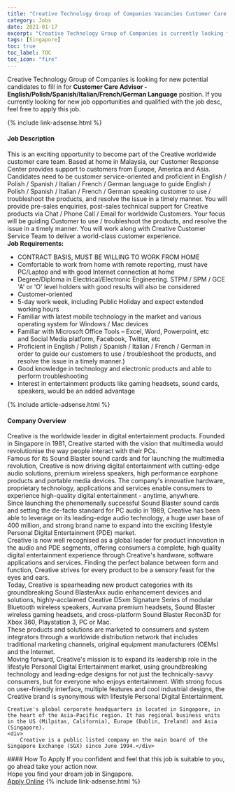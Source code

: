 ```yaml
---
title: "Creative Technology Group of Companies Vacancies Customer Care Advisor - English/Polish/Spanish/Italian/French/German Language" 
category: Jobs 
date: 2021-01-17 
excerpt: "Creative Technology Group of Companies is currently looking for suitable person to fill in the Customer Care Advisor - English/Polish/Spanish/Italian/French/German Language which positioned at Singapore" 
tags: [Singapore] 
toc: true 
toc_label: TOC 
toc_icon: "fire" 
--- 
```


<p>Creative Technology Group of Companies is looking for new potential candidates to fill in for <b>Customer Care Advisor - English/Polish/Spanish/Italian/French/German Language</b> position. If you currently looking for new job opportunities and qualified with the job desc, feel free to apply this job.
</p>{% include link-adsense.html %} 
<div><div><h4>Job Description</h4></div><div><div><span><div><div><div>This is an exciting opportunity to become part of the Creative worldwide customer care team. Based at home in Malaysia, our Customer Response Center provides support to customers from Europe, America and Asia. Candidates need to be customer service-oriented and proficient in English / Polish / Spanish / Italian / French / German language to guide English / Polish / Spanish / Italian / French / German speaking customer to use / troubleshoot the products, and resolve the issue in a timely manner. You will provide pre-sales enquiries, post-sales technical support for Creative products via Chat / Phone Call / Email for worldwide Customers. Your focus will be guiding Customer to use / troubleshoot the products, and resolve the issue in a timely manner. You will work along with Creative Customer Service Team to deliver a world-class customer experience.</div><div><strong>Job Requirements:</strong></div><ul><li>CONTRACT BASIS, MUST BE WILLING TO WORK FROM HOME</li><li>Comfortable to work from home with remote reporting, must have PC/Laptop and with good Internet connection at home</li><li>Degree/Diploma in Electrical/Electronic Engineering. STPM / SPM / GCE 'A' or 'O' level holders with good results will also be considered</li><li>Customer-oriented</li><li>5-day work week, including Public Holiday and expect extended working hours&#160;</li><li>Familiar with latest mobile technology in the market and various operating system for Windows / Mac devices</li><li>Familiar with&#160;Microsoft Office Tools &#8211; Excel, Word, Powerpoint, etc and&#160;Social Media platform, Facebook, Twitter, etc</li><li>Proficient in English / Polish / Spanish / Italian / French / German in order to guide our customers to use / troubleshoot the products, and resolve the issue in a timely manner.)</li><li>Good knowledge in technology and electronic products and able to perform troubleshooting</li><li>Interest in entertainment products like gaming headsets, sound cards, speakers, would be an added advantage</li></ul></div></div></span></div></div></div> 
{% include article-adsense.html %} 
<div><div><h4>Company Overview</h4></div><div><div><span><div><div>
	Creative is the worldwide leader in digital entertainment products. Founded in Singapore in 1981, Creative started with the vision that multimedia would revolutionise the way people interact with their PCs.</div>
<div>
<div>
		Famous for its Sound Blaster sound cards and for launching the multimedia revolution, Creative is now driving digital entertainment with cutting-edge audio solutions, premium wireless speakers, high performance earphone products and portable media devices. The company's innovative hardware, proprietary technology, applications and services enable consumers to experience high-quality digital entertainment - anytime, anywhere.</div>
<div>
		Since launching the phenomenally successful Sound Blaster sound cards and setting the de-facto standard for PC audio in 1989, Creative has been able to leverage on its leading-edge audio technology, a huge user base of 400 million, and strong brand name to expand into the exciting lifestyle Personal Digital Entertainment (PDE) market.</div>
<div>
		Creative is now well recognised as a global leader for product innovation in the audio and PDE segments, offering consumers a complete, high quality digital entertainment experience through Creative's hardware, software applications and services. Finding the perfect balance between form and function, Creative strives for every product to be a sensory feast for the eyes and ears.</div>
<div>
		Today, Creative is spearheading new product categories with its groundbreaking Sound BlasterAxx audio enhancement devices and solutions, highly-acclaimed Creative D5xm Signature Series of modular Bluetooth wireless speakers, Aurvana premium headsets, Sound Blaster wireless gaming headsets, and cross-platform Sound Blaster Recon3D for Xbox 360, Playstation 3, PC or Mac.</div>
<div>
		These products and solutions are marketed to consumers and system integrators through a worldwide distribution network that includes traditional marketing channels, original equipment manufacturers (OEMs) and the Internet.</div>
<div>
		Moving forward, Creative's mission is to expand its leadership role in the lifestyle Personal Digital Entertainment market, using groundbreaking technology and leading-edge designs for not just the technically-savvy consumers, but for everyone who enjoys entertainment. With strong focus on user-friendly interface, multiple features and cool industrial designs, the Creative brand is synonymous with lifestyle Personal Digital Entertainment.</div>
	
	Creative's global corporate headquarters is located in Singapore, in the heart of the Asia-Pacific region. It has regional business units in the US (Milpitas, California), Europe (Dublin, Ireland) and Asia (Singapore).
	<div>
		Creative is a public listed company on the main board of the Singapore Exchange (SGX) since June 1994.</div>
</div></div></span></div></div></div> 
#### How To Apply 
If you confident and feel that this job is suitable to you, go ahead take your action now. <br/> 
Hope you find your dream job in Singapore. <br/> 
<a href="https://www.jobstreet.com.my/en/job/customer-care-advisor-english-polish-spanish-italian-french-german-language-8298049/origin/sg?jobId=jobstreet-sg-job-8298049&sectionRank=27&token=0~772650d4-9821-4a12-a607-b73b03e65f0e&fr=SRP%20View%20In%20New%20Ta" class="btn btn--info" target="_blank" rel="nofollow noopenner">Apply Online</a> 
{% include link-adsense.html %} 